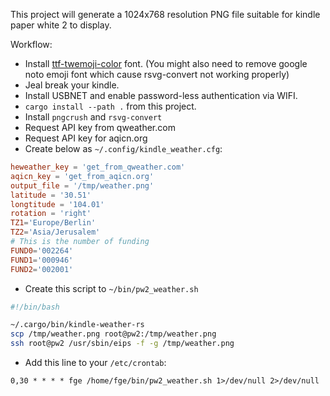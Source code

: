 This project will generate a 1024x768 resolution PNG file suitable for kindle
paper white 2 to display.


Workflow:
 * Install [ttf-twemoji-color][1] font. (You might also need to remove google
   noto emoji font which cause rsvg-convert not working properly)
 * Jeal break your kindle.
 * Install USBNET and enable password-less authentication via WIFI.
 * `cargo install --path .` from this project.
 * Install `pngcrush` and `rsvg-convert`
 * Request API key from qweather.com
 * Request API key for aqicn.org
 * Create below as `~/.config/kindle_weather.cfg`:
```toml
heweather_key = 'get_from_qweather.com'
aqicn_key = 'get_from_aqicn.org'
output_file = '/tmp/weather.png'
latitude = '30.51'
longtitude = '104.01'
rotation = 'right'
TZ1='Europe/Berlin'
TZ2='Asia/Jerusalem'
# This is the number of funding
FUND0='002264'
FUND1='000946'
FUND2='002001'
```
 * Create this script to `~/bin/pw2_weather.sh`
```bash
#!/bin/bash

~/.cargo/bin/kindle-weather-rs
scp /tmp/weather.png root@pw2:/tmp/weather.png
ssh root@pw2 /usr/sbin/eips -f -g /tmp/weather.png
```
 * Add this line to your `/etc/crontab`:
```
0,30 * * * * fge /home/fge/bin/pw2_weather.sh 1>/dev/null 2>/dev/null
```

[1]: https://github.com/eosrei/twemoji-color-font
